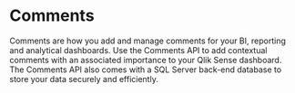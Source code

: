 # Comments
Comments are how you add and manage comments for your BI, reporting and analytical dashboards. Use the Comments API to add contextual comments with an associated importance to your Qlik Sense dashboard. The Comments API also comes with a SQL Server back-end database to store your data securely and efficiently.

